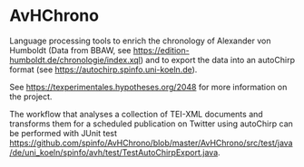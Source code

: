 # AvHChrono
Language processing tools to enrich the chronology of Alexander von Humboldt (Data from BBAW, see https://edition-humboldt.de/chronologie/index.xql) and to export the data into an autoChirp format (see https://autochirp.spinfo.uni-koeln.de). 

See https://texperimentales.hypotheses.org/2048 for more information on the project.

The workflow that analyses a collection of TEI-XML documents and transforms them for a scheduled publication on Twitter using autoChirp can be performed with JUnit test https://github.com/spinfo/AvHChrono/blob/master/AvHChrono/src/test/java/de/uni_koeln/spinfo/avh/test/TestAutoChirpExport.java. 
